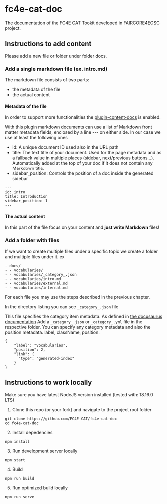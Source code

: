 # fc4e-cat-doc
The documentation of the FC4E CAT Tookit developed in FAIRCORE4EOSC project.

## Instructions to add content

Please add a new file or folder under folder docs. 

### Add a single markdown file (ex. intro.md) 

The markdown file consists of two parts:

* the metadata of the file 
* the actual content

#### Metadata of the file 

In order to support more functionalities the [plugin-content-docs](https://docusaurus.io/docs/api/plugins/@docusaurus/plugin-content-docs) is enabled. 

With this plugin markdown documents can use a list of Markdown front matter metadata fields, enclosed by a line --- on either side.
In our case we use at least the following ones 

 - id: A unique document ID used also in the URL path	
 - title: The text title of your document. Used for the page metadata and as a fallback value in multiple places (sidebar, next/previous buttons...). Automatically added at the top of your doc if it does not contain any Markdown title.
- sidebar_position: Controls the position of a doc inside the generated sidebar
```
---
id: intro
title: Introduction
sidebar_position: 1
---
```

#### The actual content

In this part of the file focus on your content and **just write Markdown** files!

### Add a folder with files 

If we want to create multiple files under a specific topic we create a folder and multiple files under it. 
ex 

```
- docs/
- - vocabularies/
- - vocabularies/_category_.json
- - vocabularies/intro.md 
- - vocabularies/external.md 
- - vocabularies/internal.md 

```
For each file you may use the steps described in the previous chapter. 

In the directory listing you can see ```_category_.json``` file

This file specifies the category item metadata. As defined in [the docusaurus documentation](https://docusaurus.io/docs/sidebar/autogenerated#category-item-metadata)
Add a ```_category_.json``` or ```_category_.yml``` file in the respective folder. You can specify any category metadata and also the position metadata. label, className, position.


```
{
    "label": "Vocabularies",
    "position": 2,
    "link": {
      "type": "generated-index"
    }
}
```

## Instructions to work locally

Make sure you have latest NodeJS version installed (tested with: 18.16.0 LTS)

1. Clone this repo (or your fork) and navigate to the project root folder
```
git clone https://github.com/FC4E-CAT/fc4e-cat-doc
cd fc4e-cat-doc
```

2. Install depedencies
```
npm install
```

3. Run development server locally
```
npm start
```



4. Build
```
npm run build
```

5. Run optimized build locally
```
npm run serve
```

